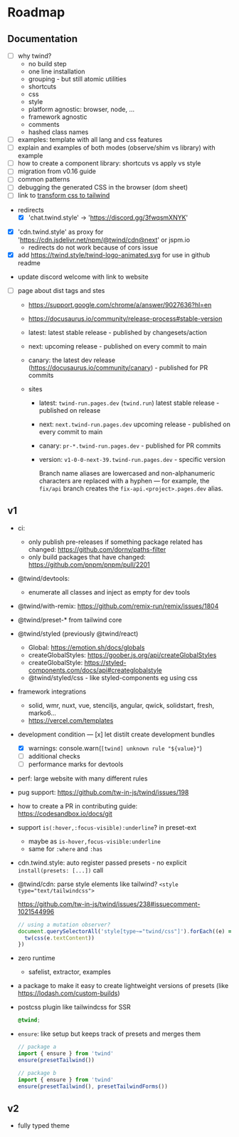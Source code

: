 # Roadmap

## Documentation

- [ ] why twind?
  - no build step
  - one line installation
  - grouping - but still atomic utilities
  - shortcuts
  - css
  - style
  - platform agnostic: browser, node, …
  - framework agnostic
  - comments
  - hashed class names
- [ ] examples: template with all lang and css features
- [ ] explain and examples of both modes (observe/shim vs library) with example
- [ ] how to create a component library: shortcuts vs apply vs style
- [ ] migration from v0.16 guide
- [ ] common patterns
- [ ] debugging the generated CSS in the browser (dom sheet)
- [ ] link to [transform css to tailwind](https://tailwind-converter.netlify.app/)
- redirects
  - [x] 'chat.twind.style' -> 'https://discord.gg/3fwqsmXNYK'
- [x] 'cdn.twind.style' as proxy for 'https://cdn.jsdelivr.net/npm/@twind/cdn@next' or jspm.io
  - redirects do not work because of cors issue
- [x] add https://twind.style/twind-logo-animated.svg for use in github readme
- update discord welcome with link to website
- [ ] page about dist tags and stes

  - https://support.google.com/chrome/a/answer/9027636?hl=en
  - https://docusaurus.io/community/release-process#stable-version
  - latest: latest stable release - published by changesets/action
  - next: upcoming release - published on every commit to main
  - canary: the latest dev release (https://docusaurus.io/community/canary) - published for PR commits

  - sites

    - latest: `twind-run.pages.dev` (`twind.run`) latest stable release - published on release
    - next: `next.twind-run.pages.dev` upcoming release - published on every commit to main
    - canary: `pr-*.twind-run.pages.dev` - published for PR commits
    - version: `v1-0-0-next-39.twind-run.pages.dev` - specific version

      Branch name aliases are lowercased and non-alphanumeric characters are replaced with a hyphen — for example, the `fix/api` branch creates the `fix-api.<project>.pages.dev` alias.

## v1

- ci:

  - only publish pre-releases if something package related has changed: https://github.com/dorny/paths-filter
  - only build packages that have changed: https://github.com/pnpm/pnpm/pull/2201

- @twind/devtools:
  - enumerate all classes and inject as empty for dev tools
- @twind/with-remix: https://github.com/remix-run/remix/issues/1804
- @twind/preset-\* from tailwind core
- @twind/styled (previously @twind/react)
  - Global: https://emotion.sh/docs/globals
  - createGlobalStyles: https://goober.js.org/api/createGlobalStyles
  - createGlobalStyle: https://styled-components.com/docs/api#createglobalstyle
  - @twind/styled/css - like styled-components eg using css
- framework integrations
  - solid, wmr, nuxt, vue, stenciljs, angular, qwick, solidstart, fresh, marko6...
  - https://vercel.com/templates
- development condition
  — [x] let distilt create development bundles
  - [x] warnings: console.warn(`[twind] unknown rule "${value}"`)
  - [ ] additional checks
  - [ ] performance marks for devtools
- perf: large website with many different rules
- pug support: https://github.com/tw-in-js/twind/issues/198
- how to create a PR in contributing guide: https://codesandbox.io/docs/git
- support `is(:hover,:focus-visible):underline`? in preset-ext
  - maybe as `is-hover,focus-visible:underline`
  - same for `:where` and `:has`
- cdn.twind.style: auto register passed presets - no explicit `install(presets: [...])` call
- @twind/cdn: parse style elements like tailwind? `<style type="text/tailwindcss">`

  https://github.com/tw-in-js/twind/issues/238#issuecomment-1021544996

  ```js
  // using a mutation observer?
  document.querySelectorAll('style[type~="twind/css"]').forEach((e) => {
    tw(css(e.textContent))
  })
  ```

- zero runtime
  - safelist, extractor, examples
- a package to make it easy to create lightweight versions of presets (like https://lodash.com/custom-builds)
- postcss plugin like tailwindcss for SSR

  ```css
  @twind;
  ```

- `ensure`: like setup but keeps track of presets and merges them

  ```js
  // package a
  import { ensure } from 'twind'
  ensure(presetTailwind())

  // package b
  import { ensure } from 'twind'
  ensure(presetTailwind(), presetTailwindForms())
  ```

## v2

- fully typed theme

